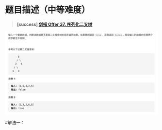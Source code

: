 #  **题目描述（中等难度）**

> **[success] [剑指 Offer 37. 序列化二叉树](https://leetcode-cn.com/problems/xu-lie-hua-er-cha-shu-lcof/)**

![](../image/jz33.png)


#解法一：
